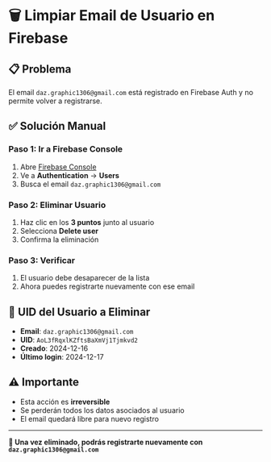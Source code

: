 # 🗑️ Limpiar Email de Usuario en Firebase

## 📋 **Problema**

El email `daz.graphic1306@gmail.com` está registrado en Firebase Auth y no permite volver a registrarse.

## ✅ **Solución Manual**

### **Paso 1: Ir a Firebase Console**

1. Abre [Firebase Console](https://console.firebase.google.com/project/family-dash-15944)
2. Ve a **Authentication** → **Users**
3. Busca el email `daz.graphic1306@gmail.com`

### **Paso 2: Eliminar Usuario**

1. Haz clic en los **3 puntos** junto al usuario
2. Selecciona **Delete user**
3. Confirma la eliminación

### **Paso 3: Verificar**

1. El usuario debe desaparecer de la lista
2. Ahora puedes registrarte nuevamente con ese email

## 🔧 **UID del Usuario a Eliminar**

- **Email**: `daz.graphic1306@gmail.com`
- **UID**: `AoL3fRqxlKZftsBaXmVj1Tjmkvd2`
- **Creado**: 2024-12-16
- **Último login**: 2024-12-17

## ⚠️ **Importante**

- Esta acción es **irreversible**
- Se perderán todos los datos asociados al usuario
- El email quedará libre para nuevo registro

---

**🎯 Una vez eliminado, podrás registrarte nuevamente con `daz.graphic1306@gmail.com`**
